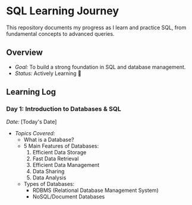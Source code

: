 # SQL Learning Journey

This repository documents my progress as I learn and practice SQL, from fundamental concepts to advanced queries.

## Overview
- *Goal:* To build a strong foundation in SQL and database management.
- *Status:* Actively Learning 🚀

## Learning Log

### Day 1: Introduction to Databases & SQL
*Date:* [Today's Date]
- *Topics Covered:*
  - What is a Database?
  - 5 Main Features of Databases:
    1. Efficient Data Storage
    2. Fast Data Retrieval
    3. Efficient Data Management
    4. Data Sharing
    5. Data Analysis
  - Types of Databases:
    - RDBMS (Relational Database Management System)
    - NoSQL/Document Databases
